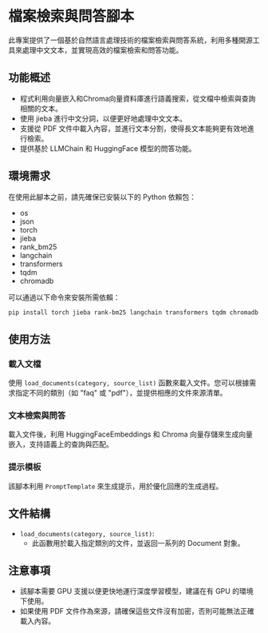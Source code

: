 # 檔案檢索與問答腳本

此專案提供了一個基於自然語言處理技術的檔案檢索與問答系統，利用多種開源工具來處理中文文本，並實現高效的檔案檢索和問答功能。

## 功能概述

- 程式利用向量嵌入和Chroma向量資料庫進行語義搜索，從文檔中檢索與查詢相關的文本。
- 使用 jieba 進行中文分詞，以便更好地處理中文文本。
- 支援從 PDF 文件中載入內容，並進行文本分割，使得長文本能夠更有效地進行檢索。
- 提供基於 LLMChain 和 HuggingFace 模型的問答功能。

## 環境需求

在使用此腳本之前，請先確保已安裝以下的 Python 依賴包：

- os
- json
- torch
- jieba
- rank_bm25
- langchain
- transformers
- tqdm
- chromadb

可以通過以下命令來安裝所需依賴：

```bash
pip install torch jieba rank-bm25 langchain transformers tqdm chromadb
```

## 使用方法

### 載入文檔

使用 `load_documents(category, source_list)` 函數來載入文件。您可以根據需求指定不同的類別（如 "faq" 或 "pdf"），並提供相應的文件來源清單。

### 文本檢索與問答

載入文件後，利用 HuggingFaceEmbeddings 和 Chroma 向量存儲來生成向量嵌入，支持語義上的查詢與匹配。

### 提示模板

該腳本利用 `PromptTemplate` 來生成提示，用於優化回應的生成過程。

## 文件結構

- `load_documents(category, source_list)`:
  - 此函數用於載入指定類別的文件，並返回一系列的 Document 對象。

## 注意事項

- 該腳本需要 GPU 支援以便更快地運行深度學習模型，建議在有 GPU 的環境下使用。
- 如果使用 PDF 文件作為來源，請確保這些文件沒有加密，否則可能無法正確載入內容。
